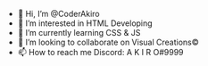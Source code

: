 - 👋 Hi, I’m @CoderAkiro
- 👀 I’m interested in HTML Developing
- 🌱 I’m currently learning CSS & JS
- 💞️ I’m looking to collaborate on Visual Creations©️
- 📫 How to reach me Discord: A K I R O#9999

<!---
CoderAkiro/CoderAkiro is a ✨ special ✨ repository because its `README.md` (this file) appears on your GitHub profile.
You can click the Preview link to take a look at your changes.
--->
